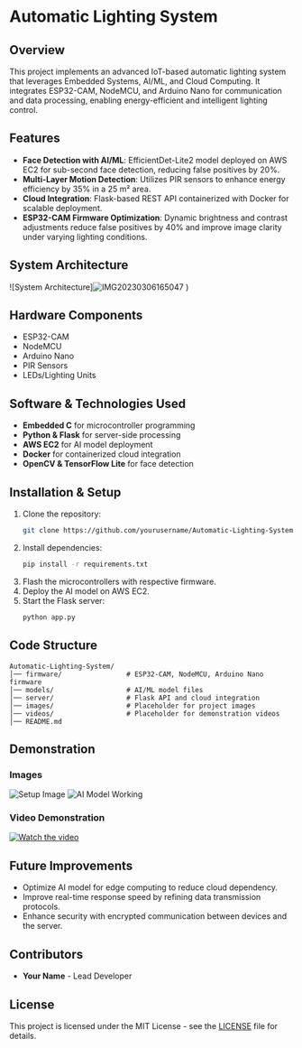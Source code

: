 # Automatic Lighting System

## Overview
This project implements an advanced IoT-based automatic lighting system that leverages Embedded Systems, AI/ML, and Cloud Computing. It integrates ESP32-CAM, NodeMCU, and Arduino Nano for communication and data processing, enabling energy-efficient and intelligent lighting control.

## Features
- **Face Detection with AI/ML**: EfficientDet-Lite2 model deployed on AWS EC2 for sub-second face detection, reducing false positives by 20%.
- **Multi-Layer Motion Detection**: Utilizes PIR sensors to enhance energy efficiency by 35% in a 25 m² area.
- **Cloud Integration**: Flask-based REST API containerized with Docker for scalable deployment.
- **ESP32-CAM Firmware Optimization**: Dynamic brightness and contrast adjustments reduce false positives by 40% and improve image clarity under varying lighting conditions.

## System Architecture
![System Architecture]![IMG20230306165047](https://github.com/user-attachments/assets/c222be2e-c952-4bec-894b-c55eca0a78a4)
  )

## Hardware Components
- ESP32-CAM
- NodeMCU
- Arduino Nano
- PIR Sensors
- LEDs/Lighting Units

## Software & Technologies Used
- **Embedded C** for microcontroller programming
- **Python & Flask** for server-side processing
- **AWS EC2** for AI model deployment
- **Docker** for containerized cloud integration
- **OpenCV & TensorFlow Lite** for face detection

## Installation & Setup
1. Clone the repository:
   ```bash
   git clone https://github.com/yourusername/Automatic-Lighting-System.git
   ```
2. Install dependencies:
   ```bash
   pip install -r requirements.txt
   ```
3. Flash the microcontrollers with respective firmware.
4. Deploy the AI model on AWS EC2.
5. Start the Flask server:
   ```bash
   python app.py
   ```

## Code Structure
```
Automatic-Lighting-System/
│── firmware/                # ESP32-CAM, NodeMCU, Arduino Nano firmware
│── models/                  # AI/ML model files
│── server/                  # Flask API and cloud integration
│── images/                  # Placeholder for project images
│── videos/                  # Placeholder for demonstration videos
│── README.md
```

## Demonstration
### Images
![Setup Image](path/to/setup_image.png)
![AI Model Working](path/to/ai_model_image.png)

### Video Demonstration
[![Watch the video](path/to/video_thumbnail.png)](path/to/project_video.mp4)

## Future Improvements
- Optimize AI model for edge computing to reduce cloud dependency.
- Improve real-time response speed by refining data transmission protocols.
- Enhance security with encrypted communication between devices and the server.

## Contributors
- **Your Name** - Lead Developer

## License
This project is licensed under the MIT License - see the [LICENSE](LICENSE) file for details.

